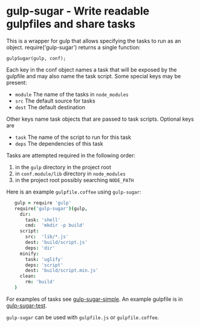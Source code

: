 # gulp-sugar - Write readable gulpfiles and share tasks

This is a wrapper for gulp that allows specifying the tasks to run as an
object.  require('gulp-sugar') returns a single function:

    gulpSugar(gulp, conf);

Each key in the conf object names a task that will be exposed by the gulpfile
and may also name the task script. Some special keys may be present:

  * `module` The name of the tasks in `node_modules`
  * `src`    The default source for tasks
  * `dest`   The default destination

Other keys name task objects that are passed to task scripts. Optional
keys are

  * `task` The name of the script to run for this task
  * `deps` The dependencies of this task

Tasks are attempted required in the following order:

  1. in the `gulp` directory in the project root
  2. in `conf.module/lib` directory in `node_modules`
  3. in the project root possibly searching `NODE_PATH`

Here is an example `gulpfile.coffee` using `gulp-sugar`:

```coffee
   gulp = require 'gulp'
   require('gulp-sugar')(gulp,
     dir:
       task: 'shell'
       cmd:  'mkdir -p build'
     script:
       src:  'lib/*.js'
       dest: 'build/script.js'
       deps: 'dir'
     minify:
       task: 'uglify'
       deps: 'script'
       dest: 'build/script.min.js'
     clean:
       rm: 'build'
   )
```

For examples of tasks see
[gulp-sugar-simple](http://github.com/aklt/gulp-sugar-simple).  An example
gulpfile is in [gulp-sugar-test](https://github.com/aklt/gulp-sugar-test).

`gulp-sugar` can be used with `gulpfile.js` or `gulpfile.coffee`.
